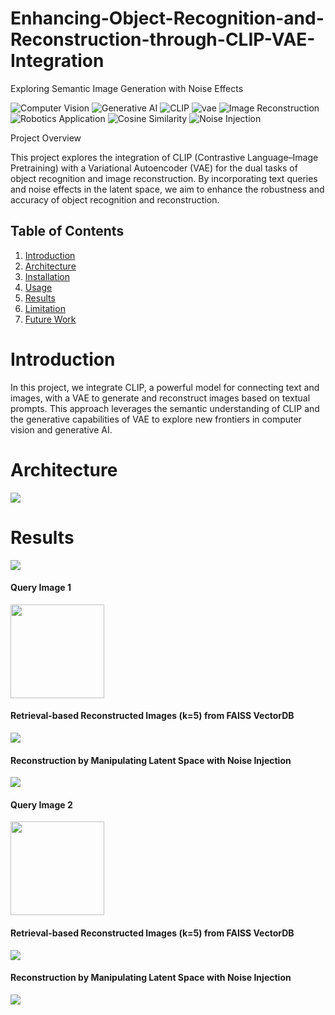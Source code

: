 # Enhancing-Object-Recognition-and-Reconstruction-through-CLIP-VAE-Integration
 Exploring Semantic Image Generation with Noise Effects
 
![Computer Vision](https://img.shields.io/badge/Computer%20Vision-blue)
![Generative AI](https://img.shields.io/badge/Generative%20AI-green)
![CLIP](https://img.shields.io/badge/CLIP-Contrastive%20Language%20Image%20Pretraining-orange)
![vae](https://img.shields.io/badge/VAE-Variational%20Auto%20Encoder-white)
![Image Reconstruction](https://img.shields.io/badge/Image%20Reconstruction-purple)
![Robotics Application](https://img.shields.io/badge/Robotics%20Application-black)
![Cosine Similarity](https://img.shields.io/badge/Cosine%20Similarity-grey)
![Noise Injection](https://img.shields.io/badge/Noise%20Injection-yellow)

Project Overview

This project explores the integration of CLIP (Contrastive Language–Image Pretraining) with a Variational Autoencoder (VAE) for the dual tasks of object recognition and image reconstruction. By incorporating text queries and noise effects in the latent space, we aim to enhance the robustness and accuracy of object recognition and reconstruction.

## Table of Contents
1. [Introduction](#introduction)
2. [Architecture](#architecture)
3. [Installation](#installation)
4. [Usage](#usage)
5. [Results](#results)
6. [Limitation](#introduction)
7. [Future Work](#introduction)
  
# Introduction

In this project, we integrate CLIP, a powerful model for connecting text and images, with a VAE to generate and reconstruct images based on textual prompts. This approach leverages the semantic understanding of CLIP and the generative capabilities of VAE to explore new frontiers in computer vision and generative AI.

# Architecture

<img src="https://github.com/Dherya27/Object-Recognition-and-Reconstruction-through-CLIP-VAE-Integration/blob/main/results/img/overall_architecrture.png">

# Results

<img src="https://github.com/Dherya27/Object-Recognition-and-Reconstruction-through-CLIP-VAE-Integration/blob/main/results/reconstruction.gif">

#### Query Image 1
<img src="https://github.com/Dherya27/Object-Recognition-and-Reconstruction-through-CLIP-VAE-Integration/blob/main/results/query/2c304c54a6141d214ff3c6764341833_easy_04.png" width="150" height="150">

#### Retrieval-based Reconstructed Images (k=5) from FAISS VectorDB

<img src="https://github.com/Dherya27/Object-Recognition-and-Reconstruction-through-CLIP-VAE-Integration/blob/main/results/reconstructed_img/retrieval_based_reconstrcution_car1.png">

#### Reconstruction by Manipulating Latent Space with Noise Injection
<img src="https://github.com/Dherya27/Retrieval-based-Object-Recognition-and-Reconstruction-via-VAE-and-FAISS/blob/main/results/noise/car.png">

#### Query Image 2
<img src="https://github.com/Dherya27/Object-Recognition-and-Reconstruction-through-CLIP-VAE-Integration/blob/main/results/query/3f11833d3d9309bc9952c05a06935ddc_easy_02.png" width="150" height="150" >

#### Retrieval-based Reconstructed Images (k=5) from FAISS VectorDB
<img src="https://github.com/Dherya27/Object-Recognition-and-Reconstruction-through-CLIP-VAE-Integration/blob/main/results/reconstructed_img/retrieval_based_reconstruction_chair_1.png">

#### Reconstruction by Manipulating Latent Space with Noise Injection
<img src="https://github.com/Dherya27/Retrieval-based-Object-Recognition-and-Reconstruction-via-VAE-and-FAISS/blob/main/results/noise/chair.png">

